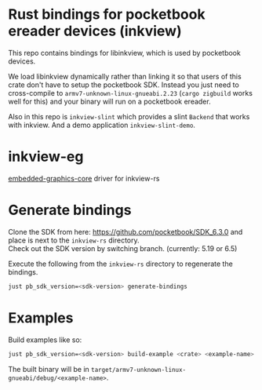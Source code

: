 # Rust bindings for pocketbook ereader devices (inkview)

This repo contains bindings for libinkview, which is used by pocketbook devices.

We load libinkview dynamically rather than linking it so that users of this
crate don't have to setup the pocketbook SDK. Instead you just need to
cross-compile to `armv7-unknown-linux-gnueabi.2.23` (`cargo zigbuild` works well
for this) and your binary will run on a pocketbook ereader.

Also in this repo is `inkview-slint` which provides a slint `Backend` that works
with inkview. And a demo application `inkview-slint-demo`.

# inkview-eg

[embedded-graphics-core](https://crates.io/crates/embedded-graphics-core) driver for inkview-rs

# Generate bindings

Clone the SDK from here: https://github.com/pocketbook/SDK_6.3.0 and place is next to the `inkview-rs` directory.  
Check out the SDK version by switching branch. (currently: 5.19 or 6.5)

Execute the following from the `inkview-rs` directory to regenerate the bindings.
```bash
just pb_sdk_version=<sdk-version> generate-bindings
```

# Examples

Build examples like so:

```bash
just pb_sdk_version=<sdk-version> build-example <crate> <example-name>
```

The built binary will be in `target/armv7-unknown-linux-gnueabi/debug/<example-name>`.
